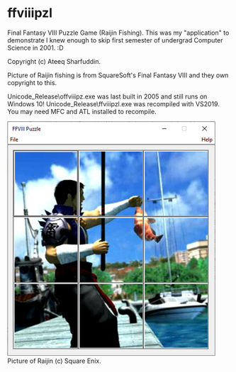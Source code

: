 # ffviiipzl
Final Fantasy VIII Puzzle Game (Raijin Fishing). This was my "application" to demonstrate I knew enough to skip first semester of undergrad Computer Science in 2001. :D

Copyright (c) Ateeq Sharfuddin.

Picture of Raijin fishing is from SquareSoft's Final Fantasy VIII and they own copyright to this.

Unicode_Release\offviiipz.exe was last built in 2005 and still runs on Windows 10!
Unicode_Release\ffviiipzl.exe was recompiled with VS2019. You may need MFC and ATL installed to recompile.

![](https://raw.githubusercontent.com/farfella/ffviiipzl/master/completed.png)
Picture of Raijin (c) Square Enix.
